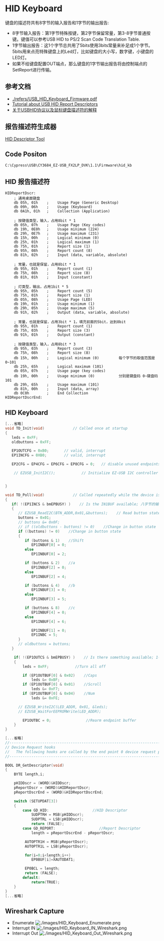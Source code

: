 # HID Keyboard

键盘的描述符共有8字节的输入报告和1字节的输出报告:
  * 8字节输入报告：第1字节特殊按键，第2字节保留常量，第3-8字节普通按键。键值可以参考USB HID to PS/2 Scan Code Translation Table.
  * 1字节输出报告：这1个字节总共用了5bits使用3bits常量来补足成1个字节。5bits用来点亮特殊键盘上的Led灯，比如键盘的大小写，数字键，小键盘的LED灯。
  * 如果不给键盘配置OUT端点，那么键盘的1字节输出报告将由控制端点的SetReport进行传输。

## 参考文档

* [./refers/USB_HID_Keyboard_Firmware.pdf](./refers/USB_HID_Keyboard_Firmware.pdf)
* [Tutorial about USB HID Report Descriptors](https://eleccelerator.com/tutorial-about-usb-hid-report-descriptors/)
* [关于USBHID协议以及鼠标键盘描述符的解释](https://blog.csdn.net/jiujiujiuqiuqiuqiu/article/details/47277685)

## 报告描述符生成器

[HID Descriptor Tool](https://www.usb.org/document-library/hid-descriptor-tool)

## Code Positon

`C:\Cypress\USB\CY3684_EZ-USB_FX2LP_DVK\1.1\Firmware\hid_kb`

## HID 报告描述符

```ASM
HIDReportDscr:
    ; 通用桌面键盘
    db 05h, 01h    ;    Usage Page (Generic Desktop)
    db 09h, 06h    ;    Usage (Keyboard)
    db 0A1h, 01h   ;    Collection (Application)

    ; 按键值类型，输入，占用8bit * 1
    db 05h, 07h    ;    Usage Page (Key codes)
    db 19h, 0E0h   ;    Usage minimum (224)
    db 29h, 0E7h   ;    Usage maximum (231)
    db 15h, 00h    ;    Logical minimum (0)
    db 25h, 01h    ;    Logical maximum (1)
    db 75h, 01h    ;    Report size (1)
    db 95h, 08h    ;    Report count (8)
    db 81h, 02h    ;    Input (data, variable, absolute)

    ; 常量，也就是保留，占用8bit * 1
    db 95h, 01h    ;    Report count (1)
    db 75h, 08h    ;    Report size (8)
    db 81h, 01h    ;    Input (constant)

    ; 灯类型，输出，占用1bit * 5
    db 95h, 05h    ;    Report count (5)
    db 75h, 01h    ;    Report size (1)
    db 05h, 08h    ;    Usage Page (LED)
    db 19h, 01h    ;    Usage minimum (1)
    db 29h, 05h    ;    Usage maximum (5)
    db 91h, 02h    ;    Output (data, variable, absolute)

    ; 常量，也就是保留，占用3bit * 1，填充前面的5bit，达到8bit
    db 95h, 01h    ;    Report count (1)
    db 75h, 03h    ;    Report size (3)
    db 91h, 01h    ;    Output (constant)

    ; 按键值类型，输入，占用8bit * 3
    db 95h, 03h    ;    Report count (3)
    db 75h, 08h    ;    Report size (8)
    db 15h, 00h    ;    Logical minimum (0)         每个字节的取值范围是 0~101
    db 25h, 65h    ;    Logical maximum (101)       
    db 05h, 07h    ;    Usage page (key codes)
    db 19h, 00h    ;    Usage minimum (0)           分别是键盘码 0~键盘码 101
    db 29h, 65h    ;    Usage maximum (101)         
    db 81h, 00h    ;    Input (data, array)
    db 0C0h        ;    End Collection
HIDReportDscrEnd:
```

## HID Keyboard

```C
[...省略]
void TD_Init(void)             // Called once at startup
{
   leds = 0xFF;
   oldbuttons = 0xFF;

   EP1OUTCFG = 0xB0;       // valid, interrupt
   EP1INCFG = 0XB0;        // valid, interrupt

   EP2CFG = EP4CFG = EP6CFG = EP8CFG = 0;   // disable unused endpoints

    // EZUSB_InitI2C();            // Initialize EZ-USB I2C controller


}

void TD_Poll(void)             // Called repeatedly while the device is idle
{
   if( !(EP1INCS & bmEPBUSY) )    // Is the IN1BUF available; 八字节的输入报文
   {
      // EZUSB_ReadI2C(BTN_ADDR,0x01,&buttons);    // Read button states
      buttons = 0x01;
      // buttons &= 0x0F;
      // if ((oldbuttons - buttons) != 0)    //Change in button state
      if ((buttons) != 0)    //Change in button state
      {
         if (buttons & 1)    //Shift
            EP1INBUF[0] = 0;
         else
            EP1INBUF[0] = 2;

         if (buttons & 2)    //a
            EP1INBUF[2] = 0;
         else
            EP1INBUF[2] = 4;

         if (buttons & 4)    //b
            EP1INBUF[3] = 0;
         else
            EP1INBUF[3] = 5;

         if (buttons & 8)    //c
            EP1INBUF[4] = 0;
         else
            EP1INBUF[4] = 6;

            EP1INBUF[1] = 0;
            EP1INBC = 5;
      }
      // oldbuttons = buttons;
   }

    if( !(EP1OUTCS & bmEPBUSY) )    // Is there something available; 1字节的输出报文
    {
        leds = 0xFF;            //Turn all off

        if (EP1OUTBUF[0] & 0x02)    //Caps
            leds &= 0xBF;
        if (EP1OUTBUF[0] & 0x01)    //Scroll
            leds &= 0xF7;
        if (EP1OUTBUF[0] & 0x04)    //Num
            leds &= 0xFE;

      // EZUSB_WriteI2C(LED_ADDR, 0x01, &leds);
      // EZUSB_WaitForEEPROMWrite(LED_ADDR);

        EP1OUTBC = 0;                //Rearm endpoint buffer
    }
}

[...省略]
//-----------------------------------------------------------------------------
// Device Request hooks
//   The following hooks are called by the end point 0 device request parser.
//-----------------------------------------------------------------------------

BOOL DR_GetDescriptor(void)
{
    BYTE length,i;

    pHIDDscr = (WORD)&HIDDscr;
    pReportDscr = (WORD)&HIDReportDscr;
    pReportDscrEnd = (WORD)&HIDReportDscrEnd;

    switch (SETUPDAT[3])
    {
        case GD_HID:                    //HID Descriptor
            SUDPTRH = MSB(pHIDDscr);
            SUDPTRL = LSB(pHIDDscr);
            return (FALSE);
        case GD_REPORT:                    //Report Descriptor
            length = pReportDscrEnd - pReportDscr;

         AUTOPTR1H = MSB(pReportDscr);
         AUTOPTR1L = LSB(pReportDscr);

         for(i=0;i<length;i++)
            EP0BUF[i]=XAUTODAT1;

         EP0BCL = length;
         return (FALSE);
        default:
            return(TRUE);
    }
}
[...省略]
```

## Wireshark Capture

* Enumerate
  ![./images/HID_Keyboard_Enumerate.png](./images/HID_Keyboard_Enumerate.png)
* Interrupt IN
  ![./images/HID_Keyboard_IN_Wireshark.png](./images/HID_Keyboard_IN_Wireshark.png)
* Interrupt Out
  ![./images/HID_Keyboard_Out_Wireshark.png](./images/HID_Keyboard_Out_Wireshark.png)
